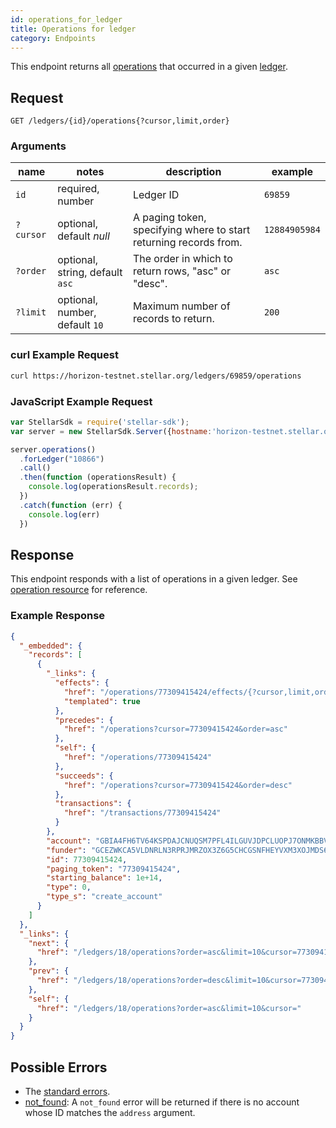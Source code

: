 ```yaml
---
id: operations_for_ledger
title: Operations for ledger
category: Endpoints
---
```


This endpoint returns all [operations](./resources/operation.md) that occurred in a given [ledger](./resources/ledger.md).

## Request

```
GET /ledgers/{id}/operations{?cursor,limit,order}
```

### Arguments

| name     | notes                          | description                                                      | example      |
| ------   | -------                        | -----------                                                      | -------      |
| `id`     | required, number               | Ledger ID                                                        | `69859`      |
| `?cursor`| optional, default _null_       | A paging token, specifying where to start returning records from.| `12884905984`|
| `?order` | optional, string, default `asc`| The order in which to return rows, "asc" or "desc".              | `asc`        |
| `?limit` | optional, number, default `10` | Maximum number of records to return.                             | `200`        |

### curl Example Request

```sh
curl https://horizon-testnet.stellar.org/ledgers/69859/operations
```

### JavaScript Example Request

```js
var StellarSdk = require('stellar-sdk');
var server = new StellarSdk.Server({hostname:'horizon-testnet.stellar.org', secure:true, port:443});

server.operations()
  .forLedger("10866")
  .call()
  .then(function (operationsResult) {
    console.log(operationsResult.records);
  })
  .catch(function (err) {
    console.log(err)
  })
```

## Response

This endpoint responds with a list of operations in a given ledger.  See [operation resource](./resources/operation.md) for reference.

### Example Response

```json
{
  "_embedded": {
    "records": [
      {
        "_links": {
          "effects": {
            "href": "/operations/77309415424/effects/{?cursor,limit,order}",
            "templated": true
          },
          "precedes": {
            "href": "/operations?cursor=77309415424&order=asc"
          },
          "self": {
            "href": "/operations/77309415424"
          },
          "succeeds": {
            "href": "/operations?cursor=77309415424&order=desc"
          },
          "transactions": {
            "href": "/transactions/77309415424"
          }
        },
        "account": "GBIA4FH6TV64KSPDAJCNUQSM7PFL4ILGUVJDPCLUOPJ7ONMKBBVUQHRO",
        "funder": "GCEZWKCA5VLDNRLN3RPRJMRZOX3Z6G5CHCGSNFHEYVXM3XOJMDS674JZ",
        "id": 77309415424,
        "paging_token": "77309415424",
        "starting_balance": 1e+14,
        "type": 0,
        "type_s": "create_account"
      }
    ]
  },
  "_links": {
    "next": {
      "href": "/ledgers/18/operations?order=asc&limit=10&cursor=77309415424"
    },
    "prev": {
      "href": "/ledgers/18/operations?order=desc&limit=10&cursor=77309415424"
    },
    "self": {
      "href": "/ledgers/18/operations?order=asc&limit=10&cursor="
    }
  }
}
```

## Possible Errors

- The [standard errors](../learn/errors.md#Standard_Errors).
- [not_found](./errors/not_found.md): A `not_found` error will be returned if there is no account whose ID matches the `address` argument.
